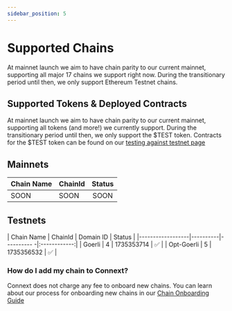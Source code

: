 ```yaml
---
sidebar_position: 5
---
```


# Supported Chains

At mainnet launch we aim to have chain parity to our current mainnet, supporting all major 17 chains we support right now. 
During the transitionary period until then, we only support Ethereum Testnet chains.

## Supported Tokens & Deployed Contracts

At mainnet launch we aim to have chain parity to our current mainnet, supporting all tokens (and more!) we currently support.
During the transitionary period until then, we only support the $TEST token. Contracts for the $TEST token can be found on our [testing against testnet page](../testing-against-testnet)


## Mainnets

| Chain Name          | ChainId  |   Status  |
|---------------------|----------|:---------:|
|        SOON         |   SOON   |    SOON   |

## Testnets

| Chain Name       | ChainId  | Domain ID  |    Status    |
|------------------|----------|---------- -|:------------:|
|      Goerli      |     4    | 1735353714 |      ✅      |
|    Opt-Goerli    |     5    | 1735356532 |      ✅      |

### How do I add my chain to Connext?

Connext does not charge any fee to onboard new chains.
You can learn about our process for onboarding new chains in our [Chain Onboarding Guide](https://www.notion.so/connext/How-can-Connext-Bridge-add-my-Chain-fa8b43cac720467a88b5c94f81804091)

